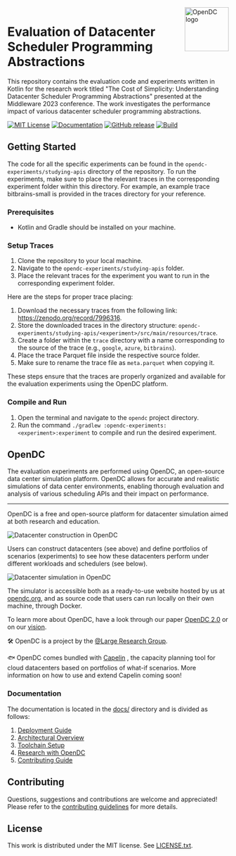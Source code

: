 <a href="https://opendc.org/">
    <img src="https://opendc.org/img/logo.png" alt="OpenDC logo" title="OpenDC" align="right" height="100" />
</a>

# Evaluation of Datacenter Scheduler Programming Abstractions

This repository contains the evaluation code and experiments written in Kotlin for the research work titled "The Cost of Simplicity: Understanding Datacenter Scheduler Programming Abstractions" presented at the Middleware 2023 conference. The work investigates the performance impact of various datacenter scheduler programming abstractions.

[![MIT License](https://img.shields.io/badge/License-MIT-green.svg)](/LICENSE.txt)
[![Documentation](https://img.shields.io/badge/docs-master-green.svg)](./docs)
[![GitHub release](https://img.shields.io/github/release/atlarge-research/opendc)](https://github.com/atlarge-research/opendc/releases)
[![Build](https://github.com/atlarge-research/opendc/actions/workflows/build.yml/badge.svg)](https://github.com/atlarge-research/opendc/actions/workflows/build.yml)

## Getting Started

The code for all the specific experiments can be found in the `opendc-experiments/studying-apis` directory of the repository. To run the experiments, make sure to place the relevant traces in the corresponding experiment folder within this directory. For example, an example trace bitbrains-small is provided in the traces directory for your reference.

### Prerequisites
- Kotlin and Gradle should be installed on your machine.

### Setup Traces
1. Clone the repository to your local machine.
2. Navigate to the `opendc-experiments/studying-apis` folder.
3. Place the relevant traces for the experiment you want to run in the corresponding experiment folder.

Here are the steps for proper trace placing:

1. Download the necessary traces from the following link: https://zenodo.org/record/7996316.
2. Store the downloaded traces in the directory structure: `opendc-experiments/studying-apis/<experiment>/src/main/resources/trace`.
3. Create a folder within the `trace` directory with a name corresponding to the source of the trace (e.g., `google`, `azure`, `bitbrains`).
4. Place the trace Parquet file inside the respective source folder.
5. Make sure to rename the trace file as `meta.parquet` when copying it.

These steps ensure that the traces are properly organized and available for the evaluation experiments using the OpenDC platform.

### Compile and Run
1. Open the terminal and navigate to the `opendc` project directory.
2. Run the command `./gradlew :opendc-experiments:<experiment>:experiment` to compile and run the desired experiment.

## OpenDC
The evaluation experiments are performed using OpenDC, an open-source data center simulation platform. OpenDC allows for accurate and realistic simulations of data center environments, enabling thorough evaluation and analysis of various scheduling APIs and their impact on performance.

-----

OpenDC is a free and open-source platform for datacenter simulation aimed at both research and education.

![Datacenter construction in OpenDC](docs/images/screenshot-construction.png)

Users can construct datacenters (see above) and define portfolios of scenarios (experiments) to see how these
datacenters perform under different workloads and schedulers (see below).

![Datacenter simulation in OpenDC](docs/images/screenshot-simulation.png)

The simulator is accessible both as a ready-to-use website hosted by us at [opendc.org](https://opendc.org), and as
source code that users can run locally on their own machine, through Docker.

To learn more
about OpenDC, have a look through our paper [OpenDC 2.0](https://atlarge-research.com/pdfs/ccgrid21-opendc-paper.pdf)
or on our [vision](https://atlarge-research.com/pdfs/opendc-vision17ispdc_cr.pdf).

🛠 OpenDC is a project by the [@Large Research Group](https://atlarge-research.com).

🐟 OpenDC comes bundled
with [Capelin](https://repository.tudelft.nl/islandora/object/uuid:d6d50861-86a3-4dd3-a13f-42d84db7af66?collection=education)
, the capacity planning tool for cloud datacenters based on portfolios of what-if scenarios. More information on how to
use and extend Capelin coming soon!

### Documentation

The documentation is located in the [docs/](docs) directory and is divided as follows:

1. [Deployment Guide](docs/deploy.md)
1. [Architectural Overview](docs/architecture.md)
1. [Toolchain Setup](docs/toolchain.md)
1. [Research with OpenDC](docs/research.md)
1. [Contributing Guide](CONTRIBUTING.md)

## Contributing

Questions, suggestions and contributions are welcome and appreciated!
Please refer to the [contributing guidelines](CONTRIBUTING.md) for more details.

## License

This work is distributed under the MIT license. See [LICENSE.txt](/LICENSE.txt).
